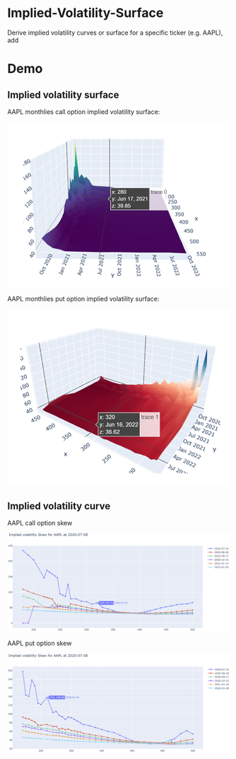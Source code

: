 # Implied-Volatility-Surface
Derive implied volatility curves or surface for a specific ticker (e.g. AAPL), add

# Demo

## Implied volatility surface

AAPL monthlies call option implied volatility surface:

![](example/AAPL3D1.png)

AAPL monthlies put option implied volatility surface:

![](example/AAPL3D2.png)

## Implied volatility curve 

AAPL call option skew

![](example/aaplc1.png)

AAPL put option skew

![](example/aaplp1.png)
